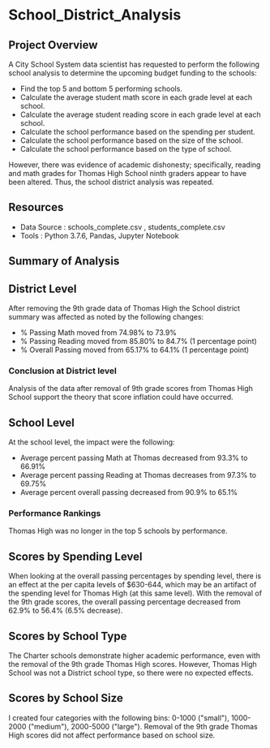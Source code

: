 # School_District_Analysis

## Project Overview 

A City School System data scientist has requested to perform the following school analysis to determine the upcoming budget funding to the schools:

- Find the top 5 and bottom 5 performing schools. 
- Calculate the average student math score in each grade level at each school. 
- Calculate the average student reading score in each grade level at each school. 
- Calculate the school performance based on the spending per student. 
- Calculate the school performance based on the size of the school. 
- Calculate the school performance based on the type of school. 

However, there was evidence of academic dishonesty; specifically, reading and math grades for Thomas High School ninth graders appear to have been altered. Thus, the school district analysis was repeated. 

## Resources 

- Data Source : schools_complete.csv , students_complete.csv 
- Tools : Python 3.7.6, Pandas, Jupyter Notebook 
 
## Summary of Analysis

## District Level

After removing the 9th grade data of Thomas High the School district summary was affected as noted by the following changes:

- % Passing Math moved from 74.98% to 73.9%	
- % Passing Reading moved from 85.80% to 84.7% (1 percentage point)
- % Overall Passing moved from 65.17% to 64.1% (1 percentage point)

### Conclusion at District level
Analysis of the data after removal of 9th grade scores from Thomas High School support the theory that score inflation could have occurred.

## School Level

At the school level, the impact were the following:

- Average percent passing Math at Thomas decreased from 93.3% to 66.91% 
- Average percent passing Reading at Thomas decreases from 97.3% to 69.75% 
- Average percent overall passing decreased from 90.9% to 65.1% 

### Performance Rankings
Thomas High was no longer in the top 5 schools by performance. 

## Scores by Spending Level
When looking at the overall passing percentages by spending level, there is an effect at the per capita levels of $630-644, which may be an artifact of the spending level for Thomas High (at this same level).  With the removal of the 9th grade scores, the overall passing percentage decreased from 62.9% to 56.4% (6.5% decrease).

## Scores by School Type

The Charter schools demonstrate higher academic performance, even with the removal of the 9th grade Thomas High scores. However, Thomas High School was not a District school type, so there were no expected effects.

## Scores by School Size

I created four categories with the following bins: 0-1000 ("small"), 1000-2000 ("medium"), 2000-5000 ("large"). Removal of the 9th grade Thomas High scores did not affect performance based on school size. 
